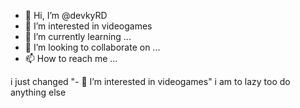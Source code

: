- 👋 Hi, I’m @devkyRD
- 👀 I’m interested in videogames
- 🌱 I’m currently learning ...
- 💞️ I’m looking to collaborate on ...
- 📫 How to reach me ...

<!---
devkyRD/devkyRD is a ✨ special ✨ repository because its `README.md` (this file) appears on your GitHub profile.
You can click the Preview link to take a look at your changes.
--->
i just changed "- 👀 I’m interested in videogames" i am to lazy too do anything else
